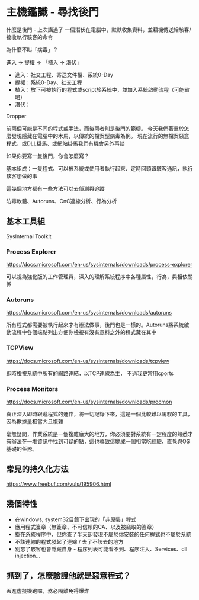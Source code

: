 主機鑑識 - 尋找後門
=====
什麼是後門 - 上次講過了
一個潛伏在電腦中，默默收集資料，並藉機傳送給駭客/接收執行駭客的命令

為什麼不叫「病毒」？

進入 -> 提權 -> 「植入 -> 潛伏」

* 進入：社交工程、寄送文件檔、系統0-Day
* 提權：系統0-Day、社交工程
* 植入：放下可被執行的程式或script於系統中，並加入系統啟動流程（可能省略）
* 潛伏：

Dropper

前兩個可能是不同的程式或手法，而後兩者則是後門的範疇。
今天我們著重於怎麼發現隱藏在電腦中的木馬，以傳統的檔案型病毒為例。
現在流行的無檔案惡意程式，或DLL掛馬、或網站掛馬我們有機會另外再談

如果你要寫一隻後門，你會怎麼寫？

基本組成：一隻程式、可以被系統或使用者執行起來、定時回頭跟駭客通訊，執行駭客想做的事

這幾個地方都有一些方法可以去偵測與追蹤

防毒軟體、Autoruns、CnC連線分析、行為分析

## 基本工具組
SysInternal Toolkit

### Process Explorer 
<https://docs.microsoft.com/en-us/sysinternals/downloads/process-explorer>

可以視為強化版的工作管理員，深入的理解系統程序中各種屬性，行為，與相依關係

### Autoruns 
<https://docs.microsoft.com/en-us/sysinternals/downloads/autoruns>

所有程式都需要被執行起來才有辦法做事，後門也是一樣的。Autoruns將系統啟動流程中各個端點列出方便你檢視有沒有意料之外的程式藏在其中

### TCPView 
<https://docs.microsoft.com/en-us/sysinternals/downloads/tcpview> 

即時檢視系統中所有的網路連結，以TCP連線為主，
不過我更常用cports

### Process Monitors 
<https://docs.microsoft.com/en-us/sysinternals/downloads/procmon>

真正深入即時跟蹤程式的運作，將一切記錄下來，這是一個比較難以駕馭的工具，因為數據量相當大且複雜

毫無疑問，作業系統是一個複雜龐大的地方，你必須要對系統有一定程度的熟悉才有辦法在一堆資訊中找到可疑的點，這也導致這變成一個相當吃經驗、直覺與OS基礎的任務。

## 常見的持久化方法

<https://www.freebuf.com/vuls/195906.html>

## 幾個特性
* 在windows, system32目錄下出現的「非原裝」程式
* 應用程式簽章（無簽章、不可信賴的CA、以及被竊取的簽章）
* 掛在系統程序中，但你查了半天卻發現不屬於你安裝的任何程式也不屬於系統
* 不該連線的程式發起了連線 / 去了不該去的地方
* 別忘了駭客也會隱藏自身 - 程序列表可能看不到、程序注入、Services、dll injection...

## 抓到了，怎麼驗證他就是惡意程式？
丟進虛擬機跑囉，務必隔離免得爆炸